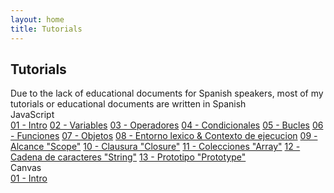 ```yaml
---
layout: home
title: Tutorials
---
```

<h2 class="tutorials-content__title">Tutorials</h2>
<span class="tutorials-content__title-note">Due to the lack of educational documents for Spanish speakers, most of my tutorials or educational documents are written in Spanish</span>
<div class="accordion">
  <div class="accordion__item">
    <a class="accordion__header">JavaScript</a>
    <div class="accordion__content">
      <a class="accordion__link" href="#">01 - Intro</a>
      <a class="accordion__link" href="https://imoralescs.github.io/tutorials/javascript/variables/">02 - Variables</a>
      <a class="accordion__link" href="https://imoralescs.github.io/tutorials/javascript/operadores/">03 - Operadores</a>
      <a class="accordion__link" href="https://imoralescs.github.io/tutorials/javascript/condicionales/">04 - Condicionales</a>
      <a class="accordion__link" href="https://imoralescs.github.io/tutorials/javascript/bucles/">05 - Bucles</a> 
      <a class="accordion__link" href="https://imoralescs.github.io/tutorials/javascript/funciones/">06 - Funciones</a>
      <a class="accordion__link" href="https://imoralescs.github.io/tutorials/javascript/objetos/">07 - Objetos</a>
      <a class="accordion__link" href="https://imoralescs.github.io/tutorials/javascript/entorno_lexico_&_contexto/">08 - Entorno lexico & Contexto de ejecucion</a>
      <a class="accordion__link" href="https://imoralescs.github.io/tutorials/javascript/alcance/">09 - Alcance "Scope"</a>
      <a class="accordion__link" href="https://imoralescs.github.io/tutorials/javascript/closure/">10 - Clausura "Closure"</a>
      <a class="accordion__link" href="https://imoralescs.github.io/tutorials/javascript/colecciones/">11 - Colecciones "Array"</a>
      <a class="accordion__link" href="https://imoralescs.github.io/tutorials/javascript/cadenas/">12 - Cadena de caracteres "String"</a>
      <a class="accordion__link" href="https://imoralescs.github.io/tutorials/javascript/cadenas/">13 - Prototipo "Prototype"</a>
    </div>
  </div>
  <div class="accordion__item">
    <a class="accordion__header">Canvas</a>
    <div class="accordion__content">
      <a class="accordion__link" href="#">01 - Intro</a>
    </div>
  </div>
</div>
